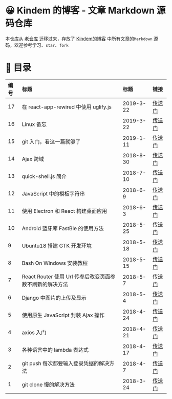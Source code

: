 # 😀 Kindem 的博客 - 文章 Markdown 源码仓库
本仓库从 [老仓库](https://github.com/FlyAndNotDown/blog-markdown) 迁移过来，存放了 [Kindem的博客](http://dev.kindemh.cn/) 中所有文章的`Markdown` 源码，欢迎参考学习、`star`、`fork`

# 🎯 目录
| 编号 | 标题 | 标题 | 链接 |
| :- | :- | :- | :- |
| 17 | 在 react-app-rewired 中使用 uglify.js | 2019-3-22 | [传送门](../post/17.md) |
| 16 | Linux 备忘 | 2019-3-22 | [传送门](../post/16.md) |
| 15 | git 入门，看这一篇就够了 | 2019-1-11 | [传送门](../post/15.md) |
| 14 | Ajax 跨域 | 2018-8-30 | [传送门](../post/14.md) |
| 13 | quick-shell.js 简介 | 2018-7-10 | [传送门](../post/13.md) |
| 12 | JavaScript 中的模板字符串 | 2018-6-9 | [传送门](../post/12.md) |
| 11 | 使用 Electron 和 React 构建桌面应用 | 2018-6-3 | [传送门](../post/11.md) |
| 10 | Android 蓝牙库 FastBle 的使用方法 | 2018-5-25 | [传送门](../post/10.md) |
| 9 | Ubuntu18 搭建 GTK 开发环境 | 2018-5-18 | [传送门](../post/9.md) |
| 8 | Bash On Windows 安装教程 | 2018-5-15 | [传送门](../post/8.md) |
| 7 | React Router 使用 Url 传参后改变页面参数不刷新的解决方法 | 2018-5-7 | [传送门](../post/7.md) |
| 6 | Django 中图片的上传及显示 | 2018-5-4 | [传送门](../post/6.md) |
| 5 | 使用原生 JavaScript 封装 Ajax 操作 | 2018-4-24 | [传送门](../post/5.md) |
| 4 | axios 入门 | 2018-4-21 | [传送门](../post/4.md) |
| 3 | 各种语言中的 lambda 表达式 | 2018-4-17 | [传送门](../post/3.md) |
| 2 | git push 每次都要输入登录凭据的解决方法 | 2018-4-7 | [传送门](../post/2.md) |
| 1 | git clone 慢的解决方法 | 2018-3-24 | [传送门](../post/1.md) |

